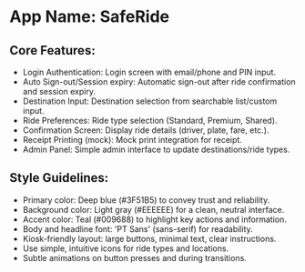 # **App Name**: SafeRide

## Core Features:

- Login Authentication: Login screen with email/phone and PIN input.
- Auto Sign-out/Session expiry: Automatic sign-out after ride confirmation and session expiry.
- Destination Input: Destination selection from searchable list/custom input.
- Ride Preferences: Ride type selection (Standard, Premium, Shared).
- Confirmation Screen: Display ride details (driver, plate, fare, etc.).
- Receipt Printing (mock): Mock print integration for receipt.
- Admin Panel: Simple admin interface to update destinations/ride types.

## Style Guidelines:

- Primary color: Deep blue (#3F51B5) to convey trust and reliability.
- Background color: Light gray (#EEEEEE) for a clean, neutral interface.
- Accent color: Teal (#009688) to highlight key actions and information.
- Body and headline font: 'PT Sans' (sans-serif) for readability.
- Kiosk-friendly layout: large buttons, minimal text, clear instructions.
- Use simple, intuitive icons for ride types and locations.
- Subtle animations on button presses and during transitions.